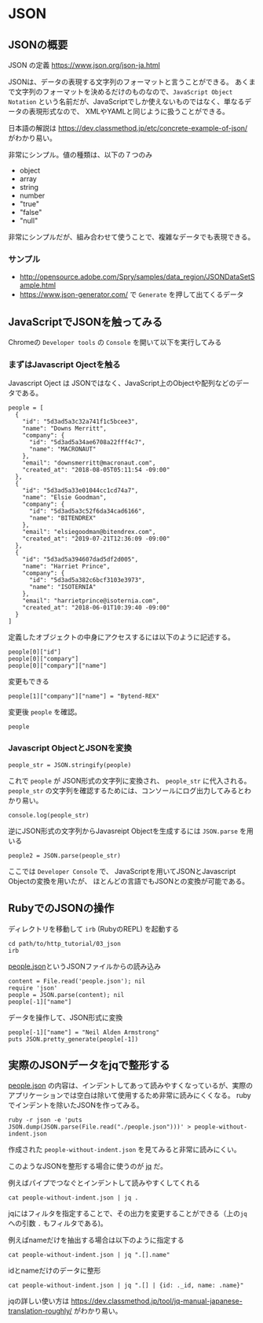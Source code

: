 # JSON

## JSONの概要

JSON の定義 https://www.json.org/json-ja.html

JSONは、データの表現する文字列のフォーマットと言うことができる。
あくまで文字列のフォーマットを決めるだけのものなので、`JavaScript Object Notation`
という名前だが、JavaScriptでしか使えないものではなく、単なるデータの表現形式なので、
XMLやYAMLと同じように扱うことができる。

日本語の解説は https://dev.classmethod.jp/etc/concrete-example-of-json/ がわかり易い。

非常にシンプル。値の種類は、以下の７つのみ

- object
- array
- string
- number
- "true"
- "false"
- "null"

非常にシンプルだが、組み合わせて使うことで、複雑なデータでも表現できる。

### サンプル

- http://opensource.adobe.com/Spry/samples/data_region/JSONDataSetSample.html
- https://www.json-generator.com/ で `Generate` を押して出てくるデータ

## JavaScriptでJSONを触ってみる

Chromeの `Developer tools` の `Console` を開いて以下を実行してみる

### まずはJavascript Ojectを触る

Javascript Oject は JSONではなく、JavaScript上のObjectや配列などのデータである。

```
people = [
  {
    "id": "5d3ad5a3c32a741f1c5bcee3",
    "name": "Downs Merritt",
    "company": {
      "id": "5d3ad5a34ae6708a22fff4c7",
      "name": "MACRONAUT"
    },
    "email": "downsmerritt@macronaut.com",
    "created_at": "2018-08-05T05:11:54 -09:00"
  },
  {
    "id": "5d3ad5a33e01044cc1cd74a7",
    "name": "Elsie Goodman",
    "company": {
      "id": "5d3ad5a3c52f6da34cad6166",
      "name": "BITENDREX"
    },
    "email": "elsiegoodman@bitendrex.com",
    "created_at": "2019-07-21T12:36:09 -09:00"
  },
  {
    "id": "5d3ad5a394607dad5df2d005",
    "name": "Harriet Prince",
    "company": {
      "id": "5d3ad5a382c6bcf3103e3973",
      "name": "ISOTERNIA"
    },
    "email": "harrietprince@isoternia.com",
    "created_at": "2018-06-01T10:39:40 -09:00"
  }
]
```

定義したオブジェクトの中身にアクセスするには以下のように記述する。

```
people[0]["id"]
people[0]["compary"]
people[0]["compary"]["name"]
```

変更もできる

```
people[1]["company"]["name"] = "Bytend-REX"
```

変更後 `people` を確認。

```
people
```


### Javascript ObjectとJSONを変換

```
people_str = JSON.stringify(people)
```

これで `people` が JSON形式の文字列に変換され、 `people_str` に代入される。
`people_str` の文字列を確認するためには、コンソールにログ出力してみるとわかり易い。

```
console.log(people_str)
```

逆にJSON形式の文字列からJavasreipt Objectを生成するには `JSON.parse` を用いる

```
people2 = JSON.parse(people_str)
```

ここでは `Developer Console` で、 JavaScriptを用いてJSONとJavascript Objectの変換を用いたが、
ほとんどの言語でもJSONとの変換が可能である。

## RubyでのJSONの操作

ディレクトリを移動して `irb` (RubyのREPL) を起動する

```
cd path/to/http_tutorial/03_json
irb
```

[people.json](people.json)というJSONファイルからの読み込み

```
content = File.read('people.json'); nil
require 'json'
people = JSON.parse(content); nil
people[-1]["name"]
```

データを操作して、JSON形式に変換

```
people[-1]["name"] = "Neil Alden Armstrong"
puts JSON.pretty_generate(people[-1])
```


## 実際のJSONデータをjqで整形する

[people.json](./people.json) の内容は、インデントしてあって読みやすくなっているが、実際のアプリケーションでは空白は除いて使用するため非常に読みにくくなる。
rubyでインデントを除いたJSONを作ってみる。

```
ruby -r json -e 'puts JSON.dump(JSON.parse(File.read("./people.json")))' > people-without-indent.json
```

作成された `people-without-indent.json` を見てみると非常に読みにくい。

このようなJSONを整形する場合に使うのが [jq](https://stedolan.github.io/jq/) だ。

例えばパイプでつなぐとインデントして読みやすくしてくれる

```
cat people-without-indent.json | jq .
```

jqにはフィルタを指定することで、その出力を変更することができる（上の`jq` への引数 `.` もフィルタである)。

例えばnameだけを抽出する場合は以下のように指定する

```
cat people-without-indent.json | jq ".[].name"
```

idとnameだけのデータに整形
```
cat people-without-indent.json | jq ".[] | {id: ._id, name: .name}"
```

jqの詳しい使い方は https://dev.classmethod.jp/tool/jq-manual-japanese-translation-roughly/ がわかり易い。

